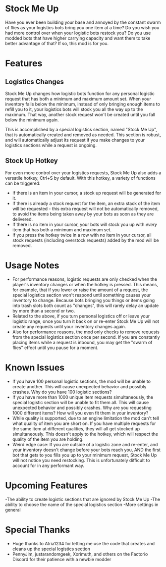 # Stock Me Up
Have you ever been building your base and annoyed by the constant swarm of flies as your logistics bots bring you one item at a time? Do you wish you had more control over when your logistic bots restock you? Do you use modded bots that have higher carrying capacity and want them to take better advantage of that? If so, this mod is for you.

# Features

## Logistics Changes
Stock Me Up changes how logistic bots function for any personal logistic request that has both a minimum and maximum amount set. When your inventory falls below the minimum, instead of only bringing enough items to refill you to it, your logistics bots will stock you all the way up to the maximum. That way, another stock request won't be created until you fall below the minimum again.

This is accomplished by a special logistics section, named "Stock Me Up", that is automatically created and removed as needed. This section is robust, and will automatically adjust its request if you make changes to your logistics sections while a request is ongoing.

## Stock Up Hotkey
For even more control over your logistics requests, Stock Me Up also adds a versatile hotkey, Ctrl+S by default. With this hotkey, a variety of functions can be triggered:
* If there is an item in your cursor, a stock up request will be generated for it.
* If there is already a stock request for the item, an extra stack of the item will be requested - this extra request will not be automatically removed, to avoid the items being taken away by your bots as soon as they are delivered.
* If there is no item in your cursor, your bots will stock you up with _every_ item that has both a minimum and maximum set.
* If you press the hotkey twice in a row with no item in your cursor, all stock requests (including overstock requests) added by the mod will be removed.

# Usage Notes
* For performance reasons, logistic requests are only checked when the player's inventory changes or when the hotkey is pressed. This means, for example, that if you lower or raise the amount of a request, the special logistics section won't respond until something causes your inventory to change. Because bots bringing you things or items going into trash slots both count as "changes", this will rarely delay an update by more than a second or two.
* Related to the above, if you turn personal logistics off or leave your logistic range, once you turn it back on or re-enter Stock Me Up will not create any requests until your inventory changes again.
* Also for performance reasons, the mod only checks to remove requests from the special logistics section once per second. If you are constantly placing items while a request is inbound, you may get the "swarm of flies" effect until you pause for a moment.

# Known Issues
* If you have 100 personal logistic sections, the mod will be unable to create another. This will cause unexpected behavior and possibly crashes. Why do you have 100 logistic sections?
* If you have more than 1000 unique item requests simultaneously, the special logistic section will be unable to fit them all. This will cause unexpected behavior and possibly crashes. Why are you requesting 1000 different items? How will you even fit them in your inventory?
* While quality is supported, due to an engine limitation the mod can't tell what quality of item you are short on. If you have multiple requests for the same item at different qualities, they will all get stocked up simultaneously. This doesn't apply to the hotkey, which will respect the quality of the item you are holding.
* Weird edge case: If you are outside of a logistic zone and re-enter, and your inventory doesn't change before your bots reach you, AND the first bot that gets to you fills you up to your minimum request, Stock Me Up will not notice you need restocking. This is unfortunately difficult to account for in any performant way.

# Upcoming Features
-The ability to create logistic sections that are ignored by Stock Me Up
-The ability to choose the name of the special logistics section
-More settings in general

# Special Thanks
* Huge thanks to Atria1234 for letting me use the code that creates and cleans up the special logistics section
* PennyJim, justarandomgeek, Xorimuth, and others on the Factorio Discord for their patience with a newbie modder